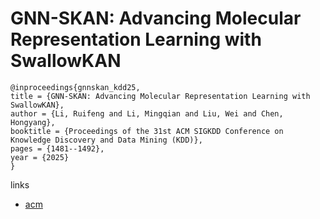 # GNN-SKAN: Advancing Molecular Representation Learning with SwallowKAN

```
@inproceedings{gnnskan_kdd25,
title = {GNN-SKAN: Advancing Molecular Representation Learning with SwallowKAN},
author = {Li, Ruifeng and Li, Mingqian and Liu, Wei and Chen, Hongyang},
booktitle = {Proceedings of the 31st ACM SIGKDD Conference on Knowledge Discovery and Data Mining (KDD)},
pages = {1481--1492},
year = {2025}
}
```

links
- [acm](https://dl.acm.org/doi/10.1145/3711896.3736984)
